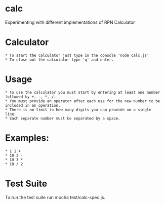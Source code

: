 # calc
Experimenting with different implementations of RPN Calculator

# Calculator
    * To start the calculator just type in the console 'node calc.js'
    * To close out the calculator type 'q' and enter.
 # Usage
    * To use the calculator you must start by entering at least one number followed by +, -, *, /.
    * You must provide an operator after each use for the new number to be included in an operation.
    * There is no limit to how many digits you can provide on a single line.
    * Each separate number must be separated by a space.


# Examples:
    * 1 1 +
    * 10 3 -
    * 10 3 *
    * 10 / 2
# Test Suite
To run the test suite run mocha test/calc-spec.js.
